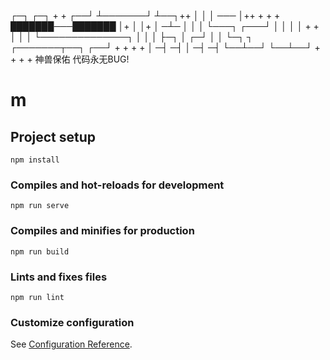   ┌─┐       ┌─┐ + +
┌──┘ ┴───────┘ ┴──┐++
│                 │
│       ───       │++ + + +
███████───███████ │+
│                 │+
│       ─┴─       │
│                 │
└───┐         ┌───┘
    │         │
    │         │   + +
    │         │
    │         └──────────────┐
    │                        │
    │                        ├─┐
    │                        ┌─┘
    │                        │
    └─┐  ┐  ┌───────┬──┐  ┌──┘  + + + +
      │ ─┤ ─┤       │ ─┤ ─┤
      └──┴──┘       └──┴──┘  + + + +
             神兽保佑
           代码永无BUG!
# m

## Project setup
```
npm install
```

### Compiles and hot-reloads for development
```
npm run serve
```

### Compiles and minifies for production
```
npm run build
```

### Lints and fixes files
```
npm run lint
```

### Customize configuration
See [Configuration Reference](https://cli.vuejs.org/config/).
